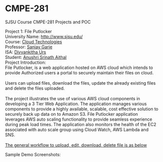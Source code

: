 # CMPE-281
SJSU Course CMPE-281 Projects and POC

Project 1: File Putlocker<br/>
University Name: http://www.sjsu.edu/<br/>
Course: [Cloud Technologies](http://info.sjsu.edu/web-dbgen/catalog/courses/CMPE281.html)<br/>
Professor: [Sanjay Garje](https://www.linkedin.com/in/sanjaygarje/)<br/>
ISA: [Divyankitha Urs](https://www.linkedin.com/in/divyankithaurs/)<br/>
Student: [Anushri Srinath Aithal](https://www.linkedin.com/in/anushri-aithal/)<br/>
Project Introduction:<br/>
File Putlocker, is a web application hosted on AWS cloud which intends to provide Authorized users a portal to securely maintain their files on cloud. <br/>
<br/>
Users can upload files, download the files, update the already existing files and delete the files uploaded.<br/>
<br/>
The project illustrates the use of various AWS cloud components in developing a 3 Tier Web Application. The application manages various components to provide a highly available, scalable, cost effective solution to securely back up data on to Amazon S3. File Putlocker application leverages AWS auto scaling functionality to provide seamless experience during peak load times. The application also monitors the health of the EC2 associated with auto scale group using Cloud Watch, AWS Lambda and SNS.<br/>
<br/>
[The general workflow to upload, edit, download, delete file is as below](Sample%20Screenshots/Workflow.png)
 

Sample Demo Screenshots:
